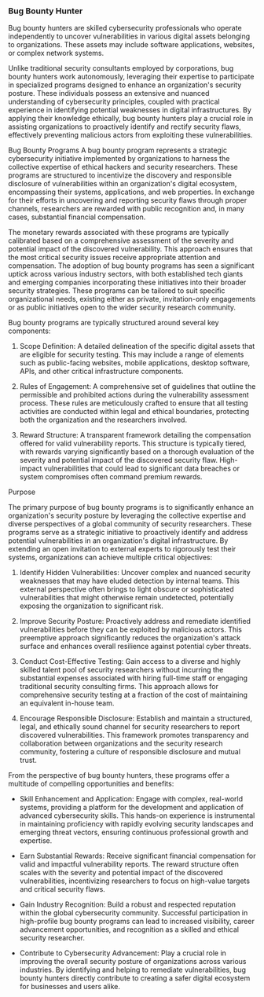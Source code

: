 <h3>Bug Bounty Hunter</h3>

Bug bounty hunters are skilled cybersecurity professionals who operate independently to uncover vulnerabilities in various digital assets belonging to organizations. These assets may include software applications, websites, or complex network systems.

Unlike traditional security consultants employed by corporations, bug bounty hunters work autonomously, leveraging their expertise to participate in specialized programs designed to enhance an organization's security posture. These individuals possess an extensive and nuanced understanding of cybersecurity principles, coupled with practical experience in identifying potential weaknesses in digital infrastructures. By applying their knowledge ethically, bug bounty hunters play a crucial role in assisting organizations to proactively identify and rectify security flaws, effectively preventing malicious actors from exploiting these vulnerabilities.

Bug Bounty Programs
A bug bounty program represents a strategic cybersecurity initiative implemented by organizations to harness the collective expertise of ethical hackers and security researchers. These programs are structured to incentivize the discovery and responsible disclosure of vulnerabilities within an organization's digital ecosystem, encompassing their systems, applications, and web properties. In exchange for their efforts in uncovering and reporting security flaws through proper channels, researchers are rewarded with public recognition and, in many cases, substantial financial compensation.

The monetary rewards associated with these programs are typically calibrated based on a comprehensive assessment of the severity and potential impact of the discovered vulnerability. This approach ensures that the most critical security issues receive appropriate attention and compensation. The adoption of bug bounty programs has seen a significant uptick across various industry sectors, with both established tech giants and emerging companies incorporating these initiatives into their broader security strategies. These programs can be tailored to suit specific organizational needs, existing either as private, invitation-only engagements or as public initiatives open to the wider security research community.

Bug bounty programs are typically structured around several key components:

1. Scope Definition: A detailed delineation of the specific digital assets that are eligible for security testing. This may include a range of elements such as public-facing websites, mobile applications, desktop software, APIs, and other critical infrastructure components.

2. Rules of Engagement: A comprehensive set of guidelines that outline the permissible and prohibited actions during the vulnerability assessment process. These rules are meticulously crafted to ensure that all testing activities are conducted within legal and ethical boundaries, protecting both the organization and the researchers involved.

3. Reward Structure: A transparent framework detailing the compensation offered for valid vulnerability reports. This structure is typically tiered, with rewards varying significantly based on a thorough evaluation of the severity and potential impact of the discovered security flaw. High-impact vulnerabilities that could lead to significant data breaches or system compromises often command premium rewards.

Purpose

The primary purpose of bug bounty programs is to significantly enhance an organization's security posture by leveraging the collective expertise and diverse perspectives of a global community of security researchers. These programs serve as a strategic initiative to proactively identify and address potential vulnerabilities in an organization's digital infrastructure. By extending an open invitation to external experts to rigorously test their systems, organizations can achieve multiple critical objectives:

1. Identify Hidden Vulnerabilities: Uncover complex and nuanced security weaknesses that may have eluded detection by internal teams. This external perspective often brings to light obscure or sophisticated vulnerabilities that might otherwise remain undetected, potentially exposing the organization to significant risk.

2. Improve Security Posture: Proactively address and remediate identified vulnerabilities before they can be exploited by malicious actors. This preemptive approach significantly reduces the organization's attack surface and enhances overall resilience against potential cyber threats.

3. Conduct Cost-Effective Testing: Gain access to a diverse and highly skilled talent pool of security researchers without incurring the substantial expenses associated with hiring full-time staff or engaging traditional security consulting firms. This approach allows for comprehensive security testing at a fraction of the cost of maintaining an equivalent in-house team.

4. Encourage Responsible Disclosure: Establish and maintain a structured, legal, and ethically sound channel for security researchers to report discovered vulnerabilities. This framework promotes transparency and collaboration between organizations and the security research community, fostering a culture of responsible disclosure and mutual trust.

From the perspective of bug bounty hunters, these programs offer a multitude of compelling opportunities and benefits:

- Skill Enhancement and Application: Engage with complex, real-world systems, providing a platform for the development and application of advanced cybersecurity skills. This hands-on experience is instrumental in maintaining proficiency with rapidly evolving security landscapes and emerging threat vectors, ensuring continuous professional growth and expertise.

- Earn Substantial Rewards: Receive significant financial compensation for valid and impactful vulnerability reports. The reward structure often scales with the severity and potential impact of the discovered vulnerabilities, incentivizing researchers to focus on high-value targets and critical security flaws.

- Gain Industry Recognition: Build a robust and respected reputation within the global cybersecurity community. Successful participation in high-profile bug bounty programs can lead to increased visibility, career advancement opportunities, and recognition as a skilled and ethical security researcher.

- Contribute to Cybersecurity Advancement: Play a crucial role in improving the overall security posture of organizations across various industries. By identifying and helping to remediate vulnerabilities, bug bounty hunters directly contribute to creating a safer digital ecosystem for businesses and users alike.
